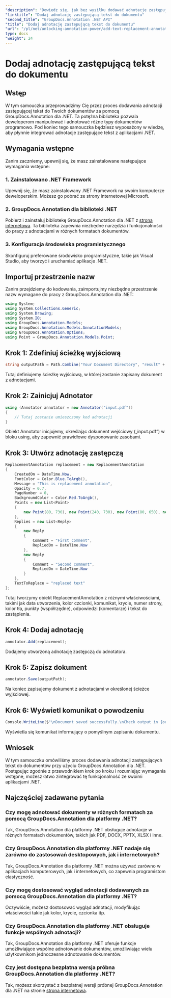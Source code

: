 ```yaml
---
"description": "Dowiedz się, jak bez wysiłku dodawać adnotacje zastępujące tekst do dokumentów .NET, korzystając z GroupDocs.Annotation dla .NET. Zwiększ możliwości manipulowania dokumentami."
"linktitle": "Dodaj adnotację zastępującą tekst do dokumentu"
"second_title": "GroupDocs.Annotation .NET API"
"title": "Dodaj adnotację zastępującą tekst do dokumentu"
"url": "/pl/net/unlocking-annotation-power/add-text-replacement-annotation/"
type: docs
"weight": 24
---
```


# Dodaj adnotację zastępującą tekst do dokumentu

## Wstęp
W tym samouczku przeprowadzimy Cię przez proces dodawania adnotacji zastępującej tekst do Twoich dokumentów za pomocą GroupDocs.Annotation dla .NET. Ta potężna biblioteka pozwala deweloperom manipulować i adnotować różne typy dokumentów programowo. Pod koniec tego samouczka będziesz wyposażony w wiedzę, aby płynnie integrować adnotacje zastępujące tekst z aplikacjami .NET.
## Wymagania wstępne
Zanim zaczniemy, upewnij się, że masz zainstalowane następujące wymagania wstępne:
### 1. Zainstalowano .NET Framework
Upewnij się, że masz zainstalowany .NET Framework na swoim komputerze deweloperskim. Możesz go pobrać ze strony internetowej Microsoft.
### 2. GroupDocs.Annotation dla biblioteki .NET
Pobierz i zainstaluj bibliotekę GroupDocs.Annotation dla .NET z [strona internetowa](https://releases.groupdocs.com/annotation/net/). Ta biblioteka zapewnia niezbędne narzędzia i funkcjonalności do pracy z adnotacjami w różnych formatach dokumentów.
### 3. Konfiguracja środowiska programistycznego
Skonfiguruj preferowane środowisko programistyczne, takie jak Visual Studio, aby tworzyć i uruchamiać aplikacje .NET.

## Importuj przestrzenie nazw
Zanim przejdziemy do kodowania, zaimportujmy niezbędne przestrzenie nazw wymagane do pracy z GroupDocs.Annotation dla .NET:
```csharp
using System;
using System.Collections.Generic;
using System.Drawing;
using System.IO;
using GroupDocs.Annotation.Models;
using GroupDocs.Annotation.Models.AnnotationModels;
using GroupDocs.Annotation.Options;
using Point = GroupDocs.Annotation.Models.Point;
```
## Krok 1: Zdefiniuj ścieżkę wyjściową
```csharp
string outputPath = Path.Combine("Your Document Directory", "result" + Path.GetExtension("input.pdf"));
```
Tutaj definiujemy ścieżkę wyjściową, w której zostanie zapisany dokument z adnotacjami.
## Krok 2: Zainicjuj Adnotator
```csharp
using (Annotator annotator = new Annotator("input.pdf"))
{
    // Tutaj zostanie umieszczony kod adnotacji
}
```
Obiekt Annotator inicjujemy, określając dokument wejściowy („input.pdf”) w bloku using, aby zapewnić prawidłowe dysponowanie zasobami.
## Krok 3: Utwórz adnotację zastępczą
```csharp
ReplacementAnnotation replacement = new ReplacementAnnotation
{
    CreatedOn = DateTime.Now,
    FontColor = Color.Blue.ToArgb(),
    Message = "This is replacement annotation",
    Opacity = 0.7,
    PageNumber = 0,
    BackgroundColor = Color.Red.ToArgb(),
    Points = new List<Point>
    {
        new Point(80, 730), new Point(240, 730), new Point(80, 650), new Point(240, 650)
    },
    Replies = new List<Reply>
    {
        new Reply
        {
            Comment = "First comment",
            RepliedOn = DateTime.Now
        },
        new Reply
        {
            Comment = "Second comment",
            RepliedOn = DateTime.Now
        }
    },
    TextToReplace = "replaced text"
};
```
Tutaj tworzymy obiekt ReplacementAnnotation z różnymi właściwościami, takimi jak data utworzenia, kolor czcionki, komunikat, krycie, numer strony, kolor tła, punkty (współrzędne), odpowiedzi (komentarze) i tekst do zastąpienia.
## Krok 4: Dodaj adnotację
```csharp
annotator.Add(replacement);
```
Dodajemy utworzoną adnotację zastępczą do adnotatora.
## Krok 5: Zapisz dokument
```csharp
annotator.Save(outputPath);
```
Na koniec zapisujemy dokument z adnotacjami w określonej ścieżce wyjściowej.
## Krok 6: Wyświetl komunikat o powodzeniu
```csharp
Console.WriteLine($"\nDocument saved successfully.\nCheck output in {outputPath}.");
```
Wyświetla się komunikat informujący o pomyślnym zapisaniu dokumentu.

## Wniosek
W tym samouczku omówiliśmy proces dodawania adnotacji zastępujących tekst do dokumentów przy użyciu GroupDocs.Annotation dla .NET. Postępując zgodnie z przewodnikiem krok po kroku i rozumiejąc wymagania wstępne, możesz łatwo zintegrować tę funkcjonalność ze swoimi aplikacjami .NET.
## Najczęściej zadawane pytania
### Czy mogę adnotować dokumenty w różnych formatach za pomocą GroupDocs.Annotation dla platformy .NET?
Tak, GroupDocs.Annotation dla platformy .NET obsługuje adnotacje w różnych formatach dokumentów, takich jak PDF, DOCX, PPTX, XLSX i inne.
### Czy GroupDocs.Annotation dla platformy .NET nadaje się zarówno do zastosowań desktopowych, jak i internetowych?
Tak, GroupDocs.Annotation dla platformy .NET można używać zarówno w aplikacjach komputerowych, jak i internetowych, co zapewnia programistom elastyczność.
### Czy mogę dostosować wygląd adnotacji dodawanych za pomocą GroupDocs.Annotation dla platformy .NET?
Oczywiście, możesz dostosować wygląd adnotacji, modyfikując właściwości takie jak kolor, krycie, czcionka itp.
### Czy GroupDocs.Annotation dla platformy .NET obsługuje funkcje wspólnych adnotacji?
Tak, GroupDocs.Annotation dla platformy .NET oferuje funkcje umożliwiające wspólne adnotowanie dokumentów, umożliwiając wielu użytkownikom jednoczesne adnotowanie dokumentów.
### Czy jest dostępna bezpłatna wersja próbna GroupDocs.Annotation dla platformy .NET?
Tak, możesz skorzystać z bezpłatnej wersji próbnej GroupDocs.Annotation dla .NET na stronie [strona internetowa](https://releases.groupdocs.com/).